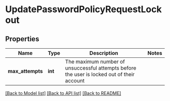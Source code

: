 # UpdatePasswordPolicyRequestLockout


## Properties
Name | Type | Description | Notes
------------ | ------------- | ------------- | -------------
**max_attempts** | **int** | The maximum number of unsuccessful attempts before the user is locked out of their account | 

[[Back to Model list]](../README.md#documentation-for-models) [[Back to API list]](../README.md#documentation-for-api-endpoints) [[Back to README]](../README.md)


